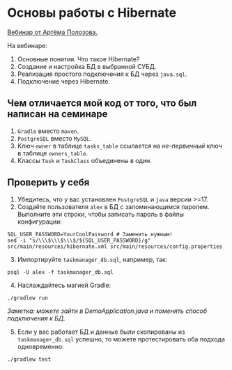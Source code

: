 # Основы работы с Hibernate

[Вебинар от Артёма Полозова.](https://vk.com/video-111905078_456246643)

На вебинаре:
1. Основные понятия. Что такое Hibernate?
2. Создание и настройка БД в выбранной СУБД.
3. Реализация простого подключения к БД через `java.sql`.
4. Подключение через Hibernate.

## Чем отличается мой код от того, что был написан на семинаре

1. `Gradle` вместо `maven`.
2. `PostgreSQL` вместо `MySQL`.
3. Ключ `owner` в таблице `tasks_table` ссылается на _не-первичный_ ключ в таблице `owners_table`.
4. Классы `Task` и `TaskClass` объединены в один.

## Проверить у себя

1. Убедитесь, что у вас установлен `PostgreSQL` и `java` версии >=17.
2. Создаёте пользователя `alex` в БД с запоминающимся паролем. Выполните эти строки, чтобы записать пароль в файлы конфигурации:

```shell
SQL_USER_PASSWORD=YourCoolPassword # Заменить нужным!
sed -i "s/\\\$\\\$\\\$/${SQL_USER_PASSWORD}/g" src/main/resources/hibernate.xml src/main/resources/config.properties
```

3. Импортируйте `taskmanager_db.sql`, например, так:

```shell
psql -U alex -f taskmanager_db.sql
```

4. Наслаждайтесь магией Gradle:

```shell
./gradlew run
```

_Заметка: можете зайти в DemoApplication.java и поменять способ подключения к БД._

5. Если у вас работает БД и данные были скопированы из `taskmanager_db.sql` успешно, то можете протестировать оба подхода одновременно:

```shell
./gradlew test
```